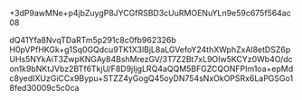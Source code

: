 +3dP9awMNe+p4jbZuygP8JYCGfRSBD3cUuRMOENuYLn9e59c675f564ac08

dQ41Yfa8NvqTDaRTm5p291c8c0fb962326b
H0pVPfHKGk+g1Sq0GQdcu9TK1X3lBjL8aLGVefoY24thXWphZxAl8etDSZ6pUHs5NYkAiT3ZwpKNGAy84BshMrezGV/3T7Z2Bt7xL9OIw5KCYz0Wb4O/dcon1k9bNKtJVbz2BTf6TkjU/F8D9jIjgLRQ4aQQM5BFGZCQONFPIm1oa+epMdc8yedIXUzGiCCx9Bypu+STZZ4yGogQ45oyDN754sNxOkOPSRx6LaPGSGo18fed30009c5c0ca
